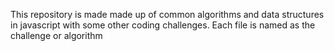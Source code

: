 This repository is made made up of common algorithms and data structures in javascript with some other coding challenges. Each file is named as the challenge or algorithm
